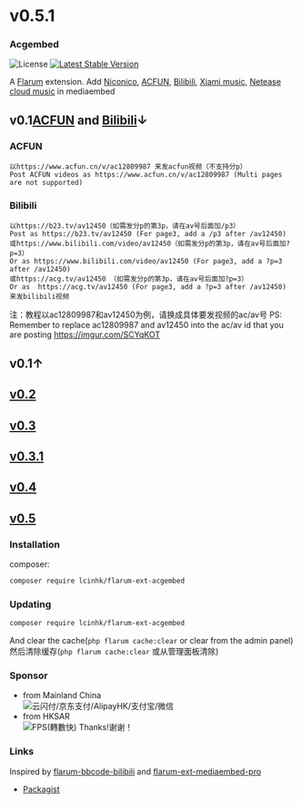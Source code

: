 # v0.5.1
### Acgembed

![License](https://img.shields.io/badge/license-MIT-blue.svg) [![Latest Stable Version](https://img.shields.io/packagist/v/lcinhk/flarum-ext-acgembed.svg)](https://packagist.org/packages/lcinhk/flarum-ext-acgembed)

A [Flarum](http://flarum.org) extension. Add [Niconico](https://www.nicovideo.jp), [ACFUN](https://www.acfun.cn), [Bilibili](https://www.bilibili.com), [Xiami music](https://www.xiami.com), [Netease cloud music](https://music.163.com) in mediaembed
## v0.1[ACFUN](https://www.acfun.cn) and [Bilibili](https://www.bilibili.com)↓
### ACFUN
```
以https://www.acfun.cn/v/ac12809987 来发acfun视频（不支持分p）
Post ACFUN videos as https://www.acfun.cn/v/ac12809987 (Multi pages are not supported)
```
### Bilibili
```
以https://b23.tv/av12450（如需发分p的第3p，请在av号后面加/p3）
Post as https://b23.tv/av12450 (For page3, add a /p3 after /av12450)
或https://www.bilibili.com/video/av12450（如需发分p的第3p，请在av号后面加?p=3）
Or as https://www.bilibili.com/video/av12450 (For page3, add a ?p=3 after /av12450)
或https://acg.tv/av12450 （如需发分p的第3p，请在av号后面加?p=3）
Or as  https://acg.tv/av12450 (For page3, add a ?p=3 after /av12450)
来发bilibili视频
```
注：教程以ac12809987和av12450为例，请换成具体要发视频的ac/av号
PS: Remember to replace ac12809987 and av12450 into the ac/av id that you are posting
https://imgur.com/SCYqKOT

## v0.1↑
## [v0.2](https://github.com/LCinHK/flarum-ext-acgembed/releases/tag/v0.2)  

## [v0.3](https://github.com/LCinHK/flarum-ext-acgembed/releases/tag/v0.3)  

## [v0.3.1](https://github.com/LCinHK/flarum-ext-acgembed/releases/tag/v0.3.1)

## [v0.4](https://github.com/LCinHK/flarum-ext-acgembed/releases/tag/v0.4)
## [v0.5](https://github.com/LCinHK/flarum-ext-acgembed/releases/tag/v0.5)

### Installation
composer:

```sh
composer require lcinhk/flarum-ext-acgembed
```

### Updating
```sh
composer require lcinhk/flarum-ext-acgembed
```
And clear the cache(`php flarum cache:clear` or clear from the admin panel)  
然后清除缓存(`php flarum cache:clear` 或从管理面板清除)
### Sponsor
- from Mainland China  
![云闪付/京东支付/AlipayHK/支付宝/微信](https://i.loli.net/2020/02/16/psaBu6RIWlfLvY7.png)
- from HKSAR  
![FPS(轉數快)](https://i.loli.net/2020/02/24/TrR8ZY2VsthAmUl.png)
Thanks!谢谢！
### Links
Inspired by [flarum-bbcode-bilibili](https://github.com/pluveto/flarum-bbcode-bilibili) and [flarum-ext-mediaembed-pro](https://github.com/FlarumChina/flarum-ext-mediaembed-pro)
- [Packagist](https://packagist.org/packages/lcinhk/flarum-ext-acgembed)
